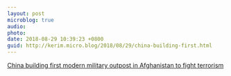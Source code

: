 ```yaml
---
layout: post
microblog: true
audio: 
photo: 
date: 2018-08-29 10:39:23 +0800
guid: http://kerim.micro.blog/2018/08/29/china-building-first.html
---
```

[China building first modern military outpost in Afghanistan to fight terrorism](https://www.scmp.com/news/china/diplomacy-defence/article/2161745/china-building-training-camp-afghanistan-fight)
